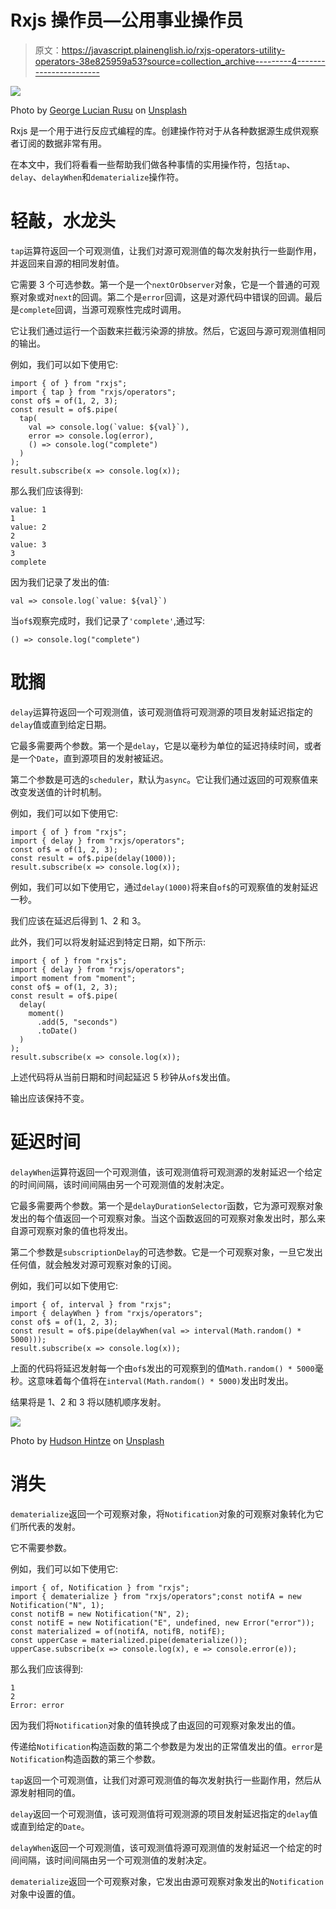 # Rxjs 操作员—公用事业操作员

> 原文：<https://javascript.plainenglish.io/rxjs-operators-utility-operators-38e825959a53?source=collection_archive---------4----------------------->

![](img/ad6074bf78eece33ba05d8d8f6667b84.png)

Photo by [George Lucian Rusu](https://unsplash.com/@rgeorgelucian?utm_source=medium&utm_medium=referral) on [Unsplash](https://unsplash.com?utm_source=medium&utm_medium=referral)

Rxjs 是一个用于进行反应式编程的库。创建操作符对于从各种数据源生成供观察者订阅的数据非常有用。

在本文中，我们将看看一些帮助我们做各种事情的实用操作符，包括`tap`、`delay`、`delayWhen`和`dematerialize`操作符。

# 轻敲，水龙头

`tap`运算符返回一个可观测值，让我们对源可观测值的每次发射执行一些副作用，并返回来自源的相同发射值。

它需要 3 个可选参数。第一个是一个`nextOrObserver`对象，它是一个普通的可观察对象或对`next`的回调。第二个是`error`回调，这是对源代码中错误的回调。最后是`complete`回调，当源可观察性完成时调用。

它让我们通过运行一个函数来拦截污染源的排放。然后，它返回与源可观测值相同的输出。

例如，我们可以如下使用它:

```
import { of } from "rxjs";
import { tap } from "rxjs/operators";
const of$ = of(1, 2, 3);
const result = of$.pipe(
  tap(
    val => console.log(`value: ${val}`),
    error => console.log(error),
    () => console.log("complete")
  )
);
result.subscribe(x => console.log(x));
```

那么我们应该得到:

```
value: 1
1
value: 2
2
value: 3
3
complete
```

因为我们记录了发出的值:

```
val => console.log(`value: ${val}`)
```

当`of$`观察完成时，我们记录了`'complete'`,通过写:

```
() => console.log("complete")
```

# 耽搁

`delay`运算符返回一个可观测值，该可观测值将可观测源的项目发射延迟指定的`delay`值或直到给定日期。

它最多需要两个参数。第一个是`delay`，它是以毫秒为单位的延迟持续时间，或者是一个`Date`，直到源项目的发射被延迟。

第二个参数是可选的`scheduler`，默认为`async`。它让我们通过返回的可观察值来改变发送值的计时机制。

例如，我们可以如下使用它:

```
import { of } from "rxjs";
import { delay } from "rxjs/operators";
const of$ = of(1, 2, 3);
const result = of$.pipe(delay(1000));
result.subscribe(x => console.log(x));
```

例如，我们可以如下使用它，通过`delay(1000)`将来自`of$`的可观察值的发射延迟一秒。

我们应该在延迟后得到 1、2 和 3。

此外，我们可以将发射延迟到特定日期，如下所示:

```
import { of } from "rxjs";
import { delay } from "rxjs/operators";
import moment from "moment";
const of$ = of(1, 2, 3);
const result = of$.pipe(
  delay(
    moment()
      .add(5, "seconds")
      .toDate()
  )
);
result.subscribe(x => console.log(x));
```

上述代码将从当前日期和时间起延迟 5 秒钟从`of$`发出值。

输出应该保持不变。

# 延迟时间

`delayWhen`运算符返回一个可观测值，该可观测值将可观测源的发射延迟一个给定的时间间隔，该时间间隔由另一个可观测值的发射决定。

它最多需要两个参数。第一个是`delayDurationSelector`函数，它为源可观察对象发出的每个值返回一个可观察对象。当这个函数返回的可观察对象发出时，那么来自源可观察对象的值也将发出。

第二个参数是`subscriptionDelay`的可选参数。它是一个可观察对象，一旦它发出任何值，就会触发对源可观察对象的订阅。

例如，我们可以如下使用它:

```
import { of, interval } from "rxjs";
import { delayWhen } from "rxjs/operators";
const of$ = of(1, 2, 3);
const result = of$.pipe(delayWhen(val => interval(Math.random() * 5000)));
result.subscribe(x => console.log(x));
```

上面的代码将延迟发射每一个由`of$`发出的可观察到的值`Math.random() * 5000`毫秒。这意味着每个值将在`interval(Math.random() * 5000)`发出时发出。

结果将是 1、2 和 3 将以随机顺序发射。

![](img/7f255706a3eb4deca18fb3f53dcf64fd.png)

Photo by [Hudson Hintze](https://unsplash.com/@hudsonhintze?utm_source=medium&utm_medium=referral) on [Unsplash](https://unsplash.com?utm_source=medium&utm_medium=referral)

# 消失

`dematerialize`返回一个可观察对象，将`Notification`对象的可观察对象转化为它们所代表的发射。

它不需要参数。

例如，我们可以如下使用它:

```
import { of, Notification } from "rxjs";
import { dematerialize } from "rxjs/operators";const notifA = new Notification("N", 1);
const notifB = new Notification("N", 2);
const notifE = new Notification("E", undefined, new Error("error"));
const materialized = of(notifA, notifB, notifE);
const upperCase = materialized.pipe(dematerialize());
upperCase.subscribe(x => console.log(x), e => console.error(e));
```

那么我们应该得到:

```
1
2
Error: error
```

因为我们将`Notification`对象的值转换成了由返回的可观察对象发出的值。

传递给`Notification`构造函数的第二个参数是为发出的正常值发出的值。`error`是`Notification`构造函数的第三个参数。

`tap`返回一个可观测值，让我们对源可观测值的每次发射执行一些副作用，然后从源发射相同的值。

`delay`返回一个可观测值，该可观测值将可观测源的项目发射延迟指定的`delay`值或直到给定的`Date`。

`delayWhen`返回一个可观测值，该可观测值将源可观测值的发射延迟一个给定的时间间隔，该时间间隔由另一个可观测值的发射决定。

`dematerialize`返回一个可观察对象，它发出由源可观察对象发出的`Notification`对象中设置的值。